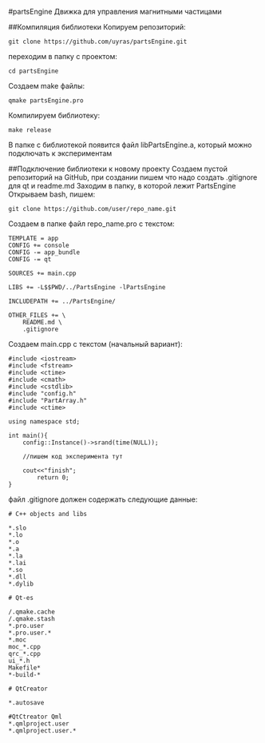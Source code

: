 #partsEngine
Движка для управления магнитными частицами

##Компиляция библиотеки
Копируем репозиторий:
```
git clone https://github.com/uyras/partsEngine.git
```
переходим в папку с проектом:
```
cd partsEngine
```
Создаем make файлы:
```
qmake partsEngine.pro
```
Компилируем библиотеку:
```
make release
```
В папке с библиотекой появится файл libPartsEngine.a, который можно подключать к экспериментам

##Подключение библиотеки к новому проекту
Создаем пустой репозиторий на GitHub, при создании пишем что надо создать .gitignore для qt и readme.md
Заходим в папку, в которой лежит PartsEngine
Открываем bash, пишем:
```
git clone https://github.com/user/repo_name.git
```
Создаем в папке файл repo_name.pro с текстом:
```
TEMPLATE = app
CONFIG += console
CONFIG -= app_bundle
CONFIG -= qt

SOURCES += main.cpp

LIBS += -L$$PWD/../PartsEngine -lPartsEngine

INCLUDEPATH += ../PartsEngine/

OTHER_FILES += \
    README.md \
    .gitignore
```
Создаем main.cpp с текстом (начальный вариант):
```
#include <iostream>
#include <fstream>
#include <ctime>
#include <cmath>
#include <cstdlib>
#include "config.h"
#include "PartArray.h"
#include <ctime>

using namespace std;

int main(){
    config::Instance()->srand(time(NULL));

    //пишем код эксперимента тут

    cout<<"finish";
        return 0;
}

```
файл .gitignore должен содержать следующие данные:
```
# C++ objects and libs

*.slo
*.lo
*.o
*.a
*.la
*.lai
*.so
*.dll
*.dylib

# Qt-es

/.qmake.cache
/.qmake.stash
*.pro.user
*.pro.user.*
*.moc
moc_*.cpp
qrc_*.cpp
ui_*.h
Makefile*
*-build-*

# QtCreator

*.autosave

#QtCtreator Qml
*.qmlproject.user
*.qmlproject.user.*
```

